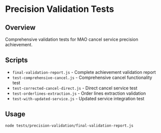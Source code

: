 # Precision Validation Tests

## Overview
Comprehensive validation tests for MAO cancel service precision achievement.

## Scripts
- `final-validation-report.js` - Complete achievement validation report
- `test-comprehensive-cancel.js` - Comprehensive cancel functionality test
- `test-corrected-cancel-direct.js` - Direct cancel service test
- `test-orderlines-extraction.js` - Order lines extraction validation
- `test-with-updated-service.js` - Updated service integration test

## Usage
```bash
node tests/precision-validation/final-validation-report.js
```
